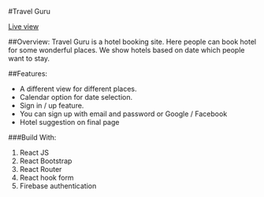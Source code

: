 #Travel Guru

[Live view](https://travel-guru-9c595.firebaseapp.com/)

##Overview:
Travel Guru is a hotel booking site. Here people can book hotel for some wonderful places. We show hotels based on date which people want to stay.

##Features:
- A different view for different places.
- Calendar option for date selection.
- Sign in / up feature.
- You can sign up with email and password or Google / Facebook
- Hotel suggestion on final page

###Build With:

1. React JS
2. React Bootstrap
3. React Router
4. React hook form
5. Firebase authentication
